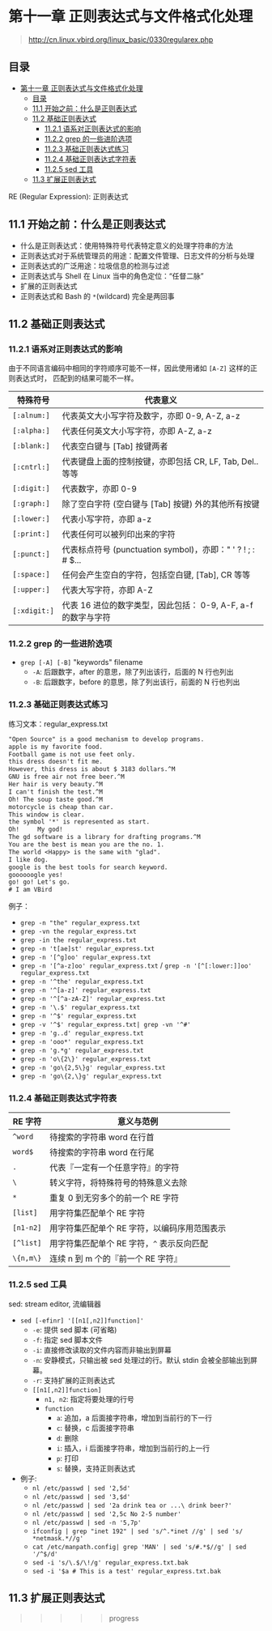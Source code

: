 # 第十一章 正则表达式与文件格式化处理

> <http://cn.linux.vbird.org/linux_basic/0330regularex.php>

## 目录

- [第十一章 正则表达式与文件格式化处理](#第十一章-正则表达式与文件格式化处理)
  - [目录](#目录)
  - [11.1 开始之前：什么是正则表达式](#111-开始之前什么是正则表达式)
  - [11.2 基础正则表达式](#112-基础正则表达式)
    - [11.2.1 语系对正则表达式的影响](#1121-语系对正则表达式的影响)
    - [11.2.2 grep 的一些进阶选项](#1122-grep-的一些进阶选项)
    - [11.2.3 基础正则表达式练习](#1123-基础正则表达式练习)
    - [11.2.4 基础正则表达式字符表](#1124-基础正则表达式字符表)
    - [11.2.5 sed 工具](#1125-sed-工具)
  - [11.3 扩展正则表达式](#113-扩展正则表达式)

RE (Regular Expression): 正则表达式

## 11.1 开始之前：什么是正则表达式

- 什么是正则表达式：使用特殊符号代表特定意义的处理字符串的方法
- 正则表达式对于系统管理员的用途：配置文件管理、日志文件的分析与处理
- 正则表达式的广泛用途：垃圾信息的检测与过滤
- 正则表达式与 Shell 在 Linux 当中的角色定位：“任督二脉”
- 扩展的正则表达式
- 正则表达式和 Bash 的 `*`(wildcard) 完全是两回事

## 11.2 基础正则表达式

### 11.2.1 语系对正则表达式的影响

由于不同语言编码中相同的字符顺序可能不一样，因此使用诸如 `[A-Z]` 这样的正则表达式时，
匹配到的结果可能不一样。

| 特殊符号     | 代表意义                                                      |
| ------------ | ------------------------------------------------------------- |
| `[:alnum:]`  | 代表英文大小写字符及数字，亦即 0-9, A-Z, a-z                  |
| `[:alpha:]`  | 代表任何英文大小写字符，亦即 A-Z, a-z                         |
| `[:blank:]`  | 代表空白键与 [Tab] 按键两者                                   |
| `[:cntrl:]`  | 代表键盘上面的控制按键，亦即包括 CR, LF, Tab, Del.. 等等      |
| `[:digit:]`  | 代表数字，亦即 0-9                                            |
| `[:graph:]`  | 除了空白字符 (空白键与 [Tab] 按键) 外的其他所有按键           |
| `[:lower:]`  | 代表小写字符，亦即 a-z                                        |
| `[:print:]`  | 代表任何可以被列印出来的字符                                  |
| `[:punct:]`  | 代表标点符号 (punctuation symbol)，亦即：" ' ? ! ; : # $...   |
| `[:space:]`  | 任何会产生空白的字符，包括空白键, [Tab], CR 等等              |
| `[:upper:]`  | 代表大写字符，亦即 A-Z                                        |
| `[:xdigit:]` | 代表 16 进位的数字类型，因此包括： 0-9, A-F, a-f 的数字与字符 |

### 11.2.2 grep 的一些进阶选项

- `grep [-A] [-B]` "keywords" filename
  - `-A`: 后跟数字，after 的意思，除了列出该行，后面的 N 行也列出
  - `-B`: 后跟数字，before 的意思，除了列出该行，前面的 N 行也列出

### 11.2.3 基础正则表达式练习

练习文本：regular_express.txt

```txt
"Open Source" is a good mechanism to develop programs.
apple is my favorite food.
Football game is not use feet only.
this dress doesn't fit me.
However, this dress is about $ 3183 dollars.^M
GNU is free air not free beer.^M
Her hair is very beauty.^M
I can't finish the test.^M
Oh! The soup taste good.^M
motorcycle is cheap than car.
This window is clear.
the symbol '*' is represented as start.
Oh!     My god!
The gd software is a library for drafting programs.^M
You are the best is mean you are the no. 1.
The world <Happy> is the same with "glad".
I like dog.
google is the best tools for search keyword.
goooooogle yes!
go! go! Let's go.
# I am VBird
```

例子：

- `grep -n "the" regular_express.txt`
- `grep -vn the regular_express.txt`
- `grep -in the regular_express.txt`
- `grep -n 't[ae]st' regular_express.txt`
- `grep -n '[^g]oo' regular_express.txt`
- `grep -n '[^a-z]oo' regular_express.txt` /
  `grep -n '[^[:lower:]]oo' regular_express.txt`
- `grep -n '^the' regular_express.txt`
- `grep -n '^[a-z]' regular_express.txt`
- `grep -n '^[^a-zA-Z]' regular_express.txt`
- `grep -n '\.$' regular_express.txt`
- `grep -n '^$' regular_express.txt`
- `grep -v '^$' regular_express.txt| grep -vn '^#'`
- `grep -n 'g..d' regular_express.txt`
- `grep -n 'ooo*' regular_express.txt`
- `grep -n 'g.*g' regular_express.txt`
- `grep -n 'o\{2\}' regular_express.txt`
- `grep -n 'go\{2,5\}g' regular_express.txt`
- `grep -n 'go\{2,\}g' regular_express.txt`

### 11.2.4 基础正则表达式字符表

| RE 字符   | 意义与范例                                   |
| --------- | -------------------------------------------- |
| `^word`   | 待搜索的字符串 word 在行首                   |
| `word$`   | 待搜索的字符串 word 在行尾                   |
| `.`       | 代表『一定有一个任意字符』的字符             |
| `\`       | 转义字符，将特殊符号的特殊意义去除           |
| `*`       | 重复 0 到无穷多个的前一个 RE 字符            |
| `[list]`  | 用字符集匹配单个 RE 字符                     |
| `[n1-n2]` | 用字符集匹配单个 RE 字符，以编码序用范围表示 |
| `[^list]` | 用字符集匹配单个 RE 字符，`^` 表示反向匹配   |
| `\{n,m\}` | 连续 n 到 m 个的『前一个 RE 字符』           |

### 11.2.5 sed 工具

sed: stream editor, 流编辑器

- `sed [-efinr] '[[n1[,n2]]function]'`
  - `-e`: 提供 sed 脚本 (可省略)
  - `-f`: 指定 sed 脚本文件
  - `-i`: 直接修改读取的文件内容而非输出到屏幕
  - `-n`: 安静模式，只输出被 sed 处理过的行。默认 stdin 会被全部输出到屏幕。
  - `-r`: 支持扩展的正则表达式
  - `[[n1[,n2]]function]`
    - `n1, n2`: 指定将要处理的行号
    - `function`
      - `a`: 追加，a 后面接字符串，增加到当前行的下一行
      - `c`: 替换，c 后面接字符串
      - `d`: 删除
      - `i`: 插入，i 后面接字符串，增加到当前行的上一行
      - `p`: 打印
      - `s`: 替换，支持正则表达式
- 例子:
  - `nl /etc/passwd | sed '2,5d'`
  - `nl /etc/passwd | sed '3,$d'`
  - `nl /etc/passwd | sed '2a drink tea or ...\ drink beer?'`
  - `nl /etc/passwd | sed '2,5c No 2-5 number'`
  - `nl /etc/passwd | sed -n '5,7p'`
  - `ifconfig | grep "inet 192" | sed 's/^.*inet //g' | sed 's/ *netmask.*//g'`
  - `cat /etc/manpath.config| grep 'MAN' | sed 's/#.*$//g' | sed '/^$/d'`
  - `sed -i 's/\.$/\!/g' regular_express.txt.bak`
  - `sed -i '$a # This is a test' regular_express.txt.bak`

## 11.3 扩展正则表达式

>>>>> progress
